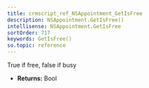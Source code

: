 ```yaml
---
title: crmscript_ref_NSAppointment_GetIsFree
description: NSAppointment.GetIsFree()
intellisense: NSAppointment.GetIsFree
sortOrder: 717
keywords: GetIsFree()
so.topic: reference
---
```



True if free, false if busy



* **Returns:** Bool


